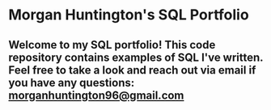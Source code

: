 # Morgan Huntington's SQL Portfolio

## Welcome to my SQL portfolio! This code repository contains examples of SQL I've written. Feel free to take a look and reach out via email if you have any questions: morganhuntington96@gmail.com
